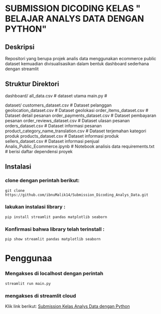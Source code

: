 # SUBMISSION DICODING KELAS " BELAJAR ANALYS DATA DENGAN PYTHON"

## Deskripsi
Repositori yang berupa projek analis data menggunakan ecommerce public dataset kemuadian divisualisasikan dalam bentuk dashboard sederhana dengan streamlit

## Struktur Direktori
dashboard/ 
    all_data.csv # dataset utama
    main.py # 

dataset/ 
    customers_dataset.csv # Dataset pelanggan
    geolocation_dataset.csv # Dataset geolokasi
    order_items_dataset.csv # Dataset detail pesanan
    order_payments_dataset.csv # Dataset pembayaran pesanan
    order_reviews_dataset.csv # Dataset ulasan pesanan
    orders_dataset.csv # Dataset informasi pesanan
    product_category_name_translation.csv # Dataset terjemahan kategori produk
    products_dataset.csv # Dataset informasi produk
    sellers_dataset.csv # Dataset informasi penjual
    Analis_Public_Ecommerce.ipynb # Notebook analisis data
    requirements.txt # berisi daftar dependensi proyek

## Instalasi

### clone dengan perintah berikut:
```git clone https://github.com/ibnuMalik14/Submission_Dicoding_Analys_Data.git```

### lakukan instalasi library : 
```pip install streamlit pandas matplotlib seaborn```

### Konfirmasi bahwa library telah terinstall :
```pip show streamlit pandas matplotlib seaborn```

# Penggunaa
### Mengakses di localhost dengan perintah
```streamlit run main.py```

### mengakses di streamlit cloud
Klik link berikut: [Submission Kelas Analys Data dengan Python](https://submissiondicodinganalysdata-cayccryi3ionze48xcaydw.streamlit.app/)

